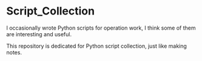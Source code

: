 # Script_Collection

I occasionally wrote Python scripts for operation work, I think some of them are interesting and useful.

This repository is dedicated for Python script collection, just like making notes.
